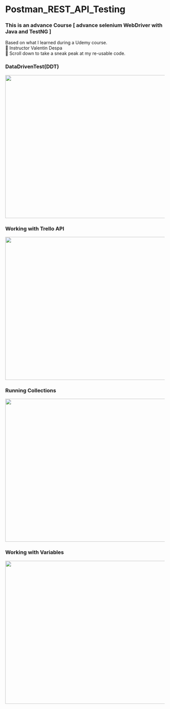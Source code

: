 # Postman_REST_API_Testing
### This is an advance Course [ advance selenium WebDriver with Java and TestNG ]
Based on what I learned during a Udemy course. <br />
:high_brightness: Instructor Valentin Despa <br />
:high_brightness: Scroll down to take a sneak peak at my re-usable code.

### DataDrivenTest(DDT)
<img align="center" width="800" height="450" src="https://user-images.githubusercontent.com/88590240/215349650-8991048d-0e40-4f45-ad78-56b92558e509.png">

### Working with Trello API
<img align="center" width="800" height="450" src="https://user-images.githubusercontent.com/88590240/215350526-24ae9ee9-4f3c-4697-a37b-eb5d88eb3834.png">

### Running Collections
<img align="center" width="800" height="450" src="https://user-images.githubusercontent.com/88590240/215356183-9f851942-250a-43cd-89e1-0333870f4939.png">

### Working with Variables
<img align="center" width="800" height="450" src="https://user-images.githubusercontent.com/88590240/215355790-bddc1bd0-d202-47a7-a9f3-b758340b0676.png">
